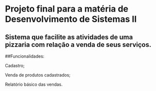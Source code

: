 # Projeto final para a matéria de Desenvolvimento de Sistemas II
## Sistema que facilite as atividades de uma pizzaria com relação a venda de seus serviços.
##Funcionalidades:


Cadastro;


Venda de produtos cadastrados;


Relatório básico das vendas.


